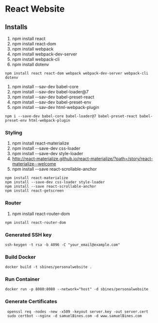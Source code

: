# React Website


## Installs 
1. npm install react
2. npm install react-dom
3. npm install webpack
4. npm install webpack-dev-server
5. npm install webpack-cli
6. npm install dotenv
```
npm install react react-dom webpack webpack-dev-server webpack-cli dotenv
```
1. npm install --sav-dev babel-core
2. npm install --sav-dev babel-loader@7
3. npm install --sav-dev babel-preset-react
4. npm install --sav-dev babel-preset-env
5. npm install --sav-dev html-webpack-plugin


```
npm i --save-dev babel-core babel-loader@7 babel-preset-react babel-preset-env html-webpack-plugin
```

### Styling 
1. npm install react-materialize
2. npm install --save-dev css-loader
3. npm install --save-dev style-loader
4. http://react-materialize.github.io/react-materialize/?path=/story/react-materialize--welcome 
5. npm install --save react-scrollable-anchor
```
npm install react-materialize
npm install --save-dev css-loader style-loader
npm install --save react-scrollable-anchor
npm install react-getscreen
```
### Router
1. npm install react-router-dom
```
npm install react-router-dom
```

### Generated SSH key
```
ssh-keygen -t rsa -b 4096 -C "your_email@example.com"
```

### Build Docker
```
docker build -t sbines/personalwebsite .
```
### Run Container

```
docker run -p 8080:8080 --network="host" -d sbines/personalwebsite
```

### Generate Certificates
```
 openssl req -nodes -new -x509 -keyout server.key -out server.cert
 sudo certbot --nginx -d samuelBines.com -d www.samuelBines.com
```
